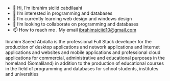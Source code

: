 - 👋 Hi, I’m ibrahim siciid cabdilaahi
- 👀 I’m interested in programming and databases
- 🌱 I’m currently learning web design and windows design
- 💞️ I’m looking to collaborate on programming and databases
- 📫 How to reach me . My email ibrahimsiciid10@gmail.com 


Ibrahim Saeed Abdalla is the professional Full Stack developer for the production of desktop applications and network applications and Internet applications and websites and mobile applications and professional cloud applications for commercial, administrative and educational purposes in the homeland (Somaliland) in addition to the production of educational courses in the field of programming and databases for school students, institutes and universities

